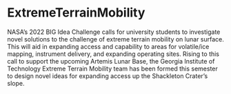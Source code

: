 # ExtremeTerrainMobility
NASA’s 2022 BIG Idea Challenge calls for university students to investigate novel solutions to the challenge of extreme terrain mobility on lunar surface. This will aid in expanding access and capability to areas for volatile/ice mapping, instrument delivery, and expanding operating sites. Rising to this call to support the upcoming Artemis Lunar Base, the Georgia Institute of Technology Extreme Terrain Mobility team has been formed this semester to design novel ideas for expanding access up the Shackleton Crater’s slope.
